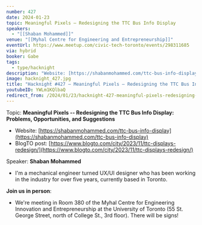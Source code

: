 ```yaml
---
number: 427
date: 2024-01-23
topic: Meaningful Pixels – Redesigning the TTC Bus Info Display
speakers:
  - "[[Shaban Mohammed]]"
venue: "[[Myhal Centre for Engineering and Entrepreneurship]]"
eventUrl: https://www.meetup.com/civic-tech-toronto/events/298311685
via: hybrid
booker: Gabe
tags:
  - type/hacknight
description: "Website: [https://shabanmohammed.com/ttc-bus-info-display](https://shabanmohammed.com/ttc-bus-info-display)"
image: hacknight_427.jpg
title: "Hacknight #427 – Meaningful Pixels – Redesigning the TTC Bus Info Display"
youtubeID: YWLm1KQlbaQ
redirect_from: /2024/01/23/hacknight-427-meaningful-pixels-redesigning-the-ttc-bus-info-display-with-shaban-mohammed/
---
```

Topic: **Meaningful Pixels -- Redesigning the TTC Bus Info Display: Problems, Opportunities, and Suggestions**

* Website: [https://shabanmohammed.com/ttc-bus-info-display](https://shabanmohammed.com/ttc-bus-info-display)
* BlogTO post: [https://www.blogto.com/city/2023/11/ttc-displays-redesign/](https://www.blogto.com/city/2023/11/ttc-displays-redesign/)

Speaker: **Shaban Mohammed**

* I'm a mechanical engineer turned UX/UI designer who has been working in the industry for over five years, currently based in Toronto.

**Join us in person**:

* We're meeting in Room 380 of the Myhal Centre for Engineering Innovation and Entrepreneurship at the University of Toronto (55 St. George Street, north of College St., 3rd floor). There will be signs!

